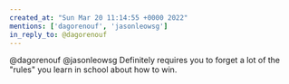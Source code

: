 ```yaml
---
created_at: "Sun Mar 20 11:14:55 +0000 2022"
mentions: ['dagorenouf', 'jasonleowsg']
in_reply_to: @dagorenouf
---
```


@dagorenouf @jasonleowsg Definitely requires you to forget a lot of the "rules" you learn in school about how to win.